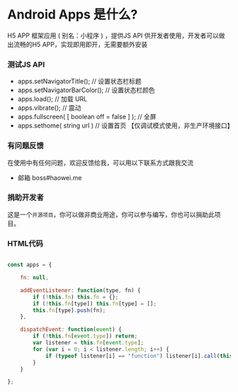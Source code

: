 Android Apps 是什么?
====================
H5 APP 框架应用 ( 别名：小程序 ) ，提供JS API 供开发者使用，开发者可以做出流畅的H5 APP，实现即用即开，无需要额外安装


### 测试JS API
* apps.setNavigatorTitle(); // 设置状态栏标题
* apps.setNavigatorBarColor(); // 设置状态栏颜色
* apps.load(); // 加载 URL
* apps.vibrate(); // 震动
* apps.fullscreen( [ boolean off = false ] ); // 全屏
* apps.sethome( string url ) // 设置首页 【仅调试模式使用，非生产环境接口】

### 有问题反馈
在使用中有任何问题，欢迎反馈给我，可以用以下联系方式跟我交流

* 邮箱 boss#haowei.me

### 捐助开发者
这是一个`开源项目`，你可以做非商业用途，你可以参与编写，你也可以捐助此项目。


### HTML代码
```javascript

const apps = {

	fn: null,

	addEventListener: function(type, fn) {
		if (!this.fn) this.fn = {};
		if (!this.fn[type]) this.fn[type] = [];
		this.fn[type].push(fn);
	},

	dispatchEvent: function(event) {
		if (!this.fn[event.type]) return;
		var listener = this.fn[event.type];
		for (var i = 0; i < listener.length; i++) {
			if (typeof listener[i] == "function") listener[i].call(this, event);
		}
	}

};

```

